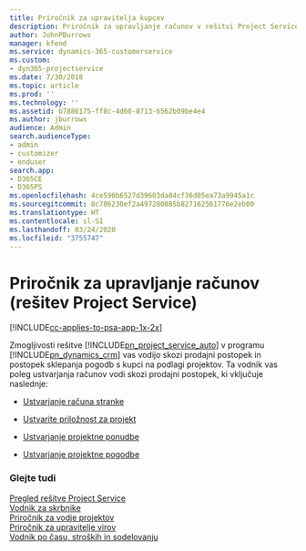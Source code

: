 ```yaml
---
title: Priročnik za upravitelja kupcev
description: Priročnik za upravljanje računov v rešitvi Project Service vas bo vodil skozi prodajni proces in proces sklepanja pogodb s kupci na podlagi projektov.
author: JohnPBurrows
manager: kfend
ms.service: dynamics-365-customerservice
ms.custom:
- dyn365-projectservice
ms.date: 7/30/2018
ms.topic: article
ms.prod: ''
ms.technology: ''
ms.assetid: b7886175-ff8c-4d60-8713-6562b09be4e4
ms.author: jburrows
audience: Admin
search.audienceType:
- admin
- customizer
- enduser
search.app:
- D365CE
- D365PS
ms.openlocfilehash: 4ce590b6527d39603da84cf36d05ea73a9945a1c
ms.sourcegitcommit: 8c786230ef2a497280885b827162561776e2eb00
ms.translationtype: HT
ms.contentlocale: sl-SI
ms.lasthandoff: 03/24/2020
ms.locfileid: "3755747"
---
```

# <a name="account-manager-guide-project-service"></a>Priročnik za upravljanje računov (rešitev Project Service)

[!INCLUDE[cc-applies-to-psa-app-1x-2x](../includes/cc-applies-to-psa-app-1x-2x.md)]

Zmogljivosti rešitve [!INCLUDE[pn_project_service_auto](../includes/pn-project-service-auto.md)] v programu [!INCLUDE[pn_dynamics_crm](../includes/pn-dynamics-crm.md)] vas vodijo skozi prodajni postopek in postopek sklepanja pogodb s kupci na podlagi projektov. Ta vodnik vas poleg ustvarjanja računov vodi skozi prodajni postopek, ki vključuje naslednje:  
  
-   [Ustvarjanje računa stranke](../project-service/create-customer-account.md)  
  
-   [Ustvarite priložnost za projekt](../project-service/create-project-opportunity.md)  
  
-   [Ustvarjanje projektne ponudbe](../project-service/create-project-quote.md)  
  
-   [Ustvarjanje projektne pogodbe](../project-service/create-project-contract.md)  
  
  
### <a name="see-also"></a>Glejte tudi  
 [Pregled rešitve Project Service](../project-service/overview.md)   
 [Vodnik za skrbnike](../project-service/admin-guide.md)   
 [Priročnik za vodje projektov](../project-service/project-manager-guide.md)   
 [Priročnik za upravitelje virov](../project-service/resource-manager-guide.md)   
 [Vodnik po času, stroških in sodelovanju](../project-service/time-expense-collaboration-guide.md)
